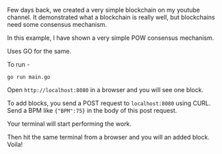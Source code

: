 Few days back, we created a very simple blockchain on my youtube channel. 
It demonstrated what a blockchain is really well, but blockchains need some consensus mechanism.

In this example, I have shown a very simple POW consensus mechanism.

Uses GO for the same.

To run -

`go run main.go`

Open `http://localhost:8080` in a browser and you will see one block. 

To add blocks, you send a POST request to `localhost:8080` using CURL.
Send a BPM like `{"BPM":75}` in the body of this post request.

Your terminal will start performing the work.

Then hit the same terminal from a browser and you will an added block. Voila!